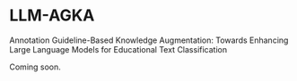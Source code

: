 # LLM-AGKA
Annotation Guideline-Based Knowledge Augmentation: Towards Enhancing Large Language Models for Educational Text Classification

Coming soon.
